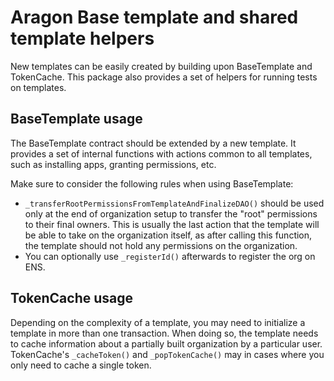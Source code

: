 # Aragon Base template and shared template helpers

New templates can be easily created by building upon BaseTemplate and TokenCache. This package also provides a set of helpers for running tests on templates.

## BaseTemplate usage

The BaseTemplate contract should be extended by a new template. It provides a set of internal functions with actions common to all templates, such as installing apps, granting permissions, etc.

Make sure to consider the following rules when using BaseTemplate:
* `_transferRootPermissionsFromTemplateAndFinalizeDAO()` should be used only at the end of organization setup to transfer the "root" permissions to their final owners. This is usually the last action that the template will be able to take on the organization itself, as after calling this function, the template should not hold any permissions on the organization.
* You can optionally use `_registerId()` afterwards to register the org on ENS.

## TokenCache usage

Depending on the complexity of a template, you may need to initialize a template in more than one transaction. When doing so, the template needs to cache information about a partially built organization by a particular user. TokenCache's `_cacheToken()` and `_popTokenCache()` may in cases where you only need to cache a single token.
